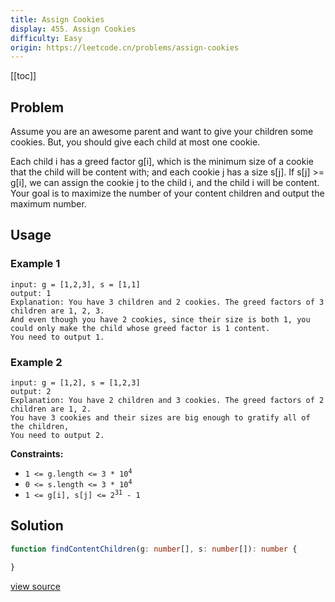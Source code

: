 ```yaml
---
title: Assign Cookies
display: 455. Assign Cookies
difficulty: Easy
origin: https://leetcode.cn/problems/assign-cookies
---
```


[[toc]]

## Problem

Assume you are an awesome parent and want to give your children some cookies. But, you should give each child at most one cookie.

Each child i has a greed factor g[i], which is the minimum size of a cookie that the child will be content with; and each cookie j has a size s[j]. If s[j] &gt;= g[i], we can assign the cookie j to the child i, and the child i will be content. Your goal is to maximize the number of your content children and output the maximum number.

## Usage

### Example 1

```
input: g = [1,2,3], s = [1,1]
output: 1
Explanation: You have 3 children and 2 cookies. The greed factors of 3 children are 1, 2, 3.
And even though you have 2 cookies, since their size is both 1, you could only make the child whose greed factor is 1 content.
You need to output 1.
```

### Example 2

```
input: g = [1,2], s = [1,2,3]
output: 2
Explanation: You have 2 children and 3 cookies. The greed factors of 2 children are 1, 2.
You have 3 cookies and their sizes are big enough to gratify all of the children,
You need to output 2.
```


**Constraints:**

- <code>1 &lt;= g.length &lt;= 3 * 10<sup>4</sup></code>
- <code>0 &lt;= s.length &lt;= 3 * 10<sup>4</sup></code>
- <code>1 &lt;= g[i], s[j] &lt;= 2<sup>31</sup> - 1</code>


## Solution

```ts
function findContentChildren(g: number[], s: number[]): number {

}
```

[view source](https://leetcode.cn/problems/assign-cookies)
